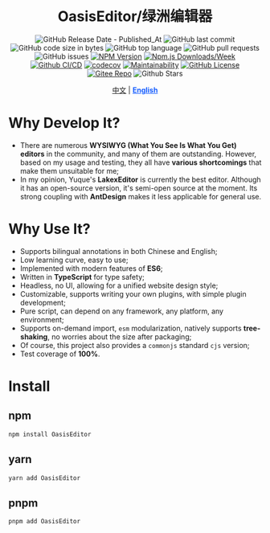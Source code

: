 <div align="center">

# OasisEditor/绿洲编辑器

![GitHub Release Date - Published_At](https://img.shields.io/github/release-date/kwooshung/randoms?labelColor=272e3b&color=00b42A&logo=github)
![GitHub last commit](https://img.shields.io/github/last-commit/kwooshung/randoms?labelColor=272e3b&color=165dff)
![GitHub code size in bytes](https://img.shields.io/github/languages/code-size/kwooshung/randoms?labelColor=272e3b&color=165dff)
![GitHub top language](https://img.shields.io/github/languages/top/kwooshung/randoms?labelColor=272e3b&color=165dff)
![GitHub pull requests](https://img.shields.io/github/issues-pr/kwooshung/randoms?labelColor=272e3b&color=165dff)
![GitHub issues](https://img.shields.io/github/issues/kwooshung/randoms?labelColor=272e3b&color=165dff)
[![NPM Version](https://img.shields.io/npm/v/OasisEditor?labelColor=272e3b&color=165dff)](https://www.npmjs.com/package/OasisEditor)
[![Npm.js Downloads/Week](https://img.shields.io/npm/dw/OasisEditor?labelColor=272e3b&labelColor=272e3b&color=165dff&logo=npm)](https://www.npmjs.com/package/OasisEditor)
[![Github CI/CD](https://github.com/kwooshung/randoms/actions/workflows/ci.yml/badge.svg)](https://github.com/kwooshung/randoms/actions/)
[![codecov](https://codecov.io/gh/kwooshung/randoms/graph/badge.svg?token=VVZJE7H0KD)](https://codecov.io/gh/kwooshung/randoms)
[![Maintainability](https://api.codeclimate.com/v1/badges/325d0881b1ca19165d35/maintainability)](https://codeclimate.com/github/kwooshung/randoms/maintainability/)
[![GitHub License](https://img.shields.io/github/license/kwooshung/randoms?labelColor=272e3b&color=165dff)](LICENSE)
[![Gitee Repo](https://img.shields.io/badge/gitee-OasisEditor-165dff?logo=gitee)](https://gitee.com/kwooshung/OasisEditor/)
![Github Stars](https://img.shields.io/github/stars/kwooshung/randoms?labelColor=272e3b&color=165dff)

<p align="center">
    <a href="README.zh-CN.md">中文</a> | 
    <a href="README.md" style="font-weight:700;color:#165dff;text-decoration:underline;">English</a>
</p>
</div>

# Why Develop It?

- There are numerous **WYSIWYG (What You See Is What You Get) editors** in the community, and many of them are outstanding. However, based on my usage and testing, they all have **various shortcomings** that make them unsuitable for me;
- In my opinion, Yuque's **LakexEditor** is currently the best editor. Although it has an open-source version, it's semi-open source at the moment. Its strong coupling with **AntDesign** makes it less applicable for general use.

# Why Use It?

- Supports bilingual annotations in both Chinese and English;
- Low learning curve, easy to use;
- Implemented with modern features of **ES6**;
- Written in **TypeScript** for type safety;
- Headless, no UI, allowing for a unified website design style;
- Customizable, supports writing your own plugins, with simple plugin development;
- Pure script, can depend on any framework, any platform, any environment;
- Supports on-demand import, `esm` modularization, natively supports **tree-shaking**, no worries about the size after packaging;
- Of course, this project also provides a `commonjs` standard `cjs` version;
- Test coverage of **100%**.

# Install

## npm

```bash
npm install OasisEditor
```

## yarn

```bash
yarn add OasisEditor
```

## pnpm

```bash
pnpm add OasisEditor
```
